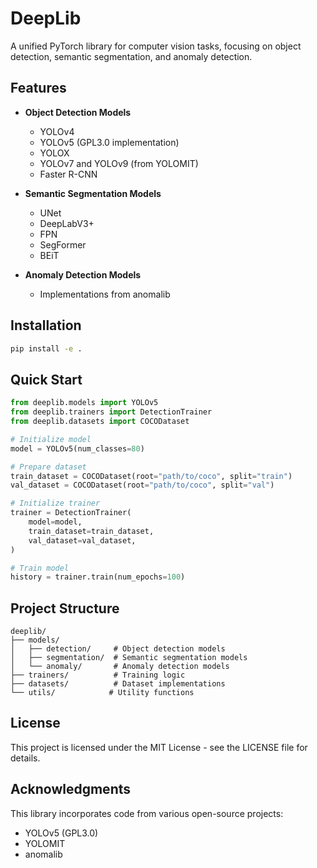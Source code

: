 # DeepLib

A unified PyTorch library for computer vision tasks, focusing on object detection, semantic segmentation, and anomaly detection.

## Features

- **Object Detection Models**
  - YOLOv4
  - YOLOv5 (GPL3.0 implementation)
  - YOLOX
  - YOLOv7 and YOLOv9 (from YOLOMIT)
  - Faster R-CNN

- **Semantic Segmentation Models**
  - UNet
  - DeepLabV3+
  - FPN
  - SegFormer
  - BEiT

- **Anomaly Detection Models**
  - Implementations from anomalib

## Installation

```bash
pip install -e .
```

## Quick Start

```python
from deeplib.models import YOLOv5
from deeplib.trainers import DetectionTrainer
from deeplib.datasets import COCODataset

# Initialize model
model = YOLOv5(num_classes=80)

# Prepare dataset
train_dataset = COCODataset(root="path/to/coco", split="train")
val_dataset = COCODataset(root="path/to/coco", split="val")

# Initialize trainer
trainer = DetectionTrainer(
    model=model,
    train_dataset=train_dataset,
    val_dataset=val_dataset,
)

# Train model
history = trainer.train(num_epochs=100)
```

## Project Structure

```
deeplib/
├── models/
│   ├── detection/     # Object detection models
│   ├── segmentation/  # Semantic segmentation models
│   └── anomaly/       # Anomaly detection models
├── trainers/          # Training logic
├── datasets/          # Dataset implementations
└── utils/            # Utility functions
```

## License

This project is licensed under the MIT License - see the LICENSE file for details.

## Acknowledgments

This library incorporates code from various open-source projects:
- YOLOv5 (GPL3.0)
- YOLOMIT
- anomalib 